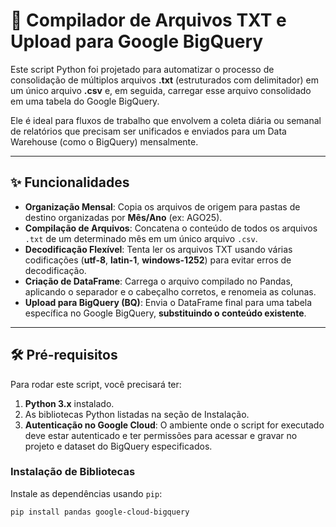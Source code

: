 # 📁 Compilador de Arquivos TXT e Upload para Google BigQuery

Este script Python foi projetado para automatizar o processo de consolidação de múltiplos arquivos **.txt** (estruturados com delimitador) em um único arquivo **.csv** e, em seguida, carregar esse arquivo consolidado em uma tabela do Google BigQuery.

Ele é ideal para fluxos de trabalho que envolvem a coleta diária ou semanal de relatórios que precisam ser unificados e enviados para um Data Warehouse (como o BigQuery) mensalmente.

---

## ✨ Funcionalidades

* **Organização Mensal**: Copia os arquivos de origem para pastas de destino organizadas por **Mês/Ano** (ex: AGO25).
* **Compilação de Arquivos**: Concatena o conteúdo de todos os arquivos `.txt` de um determinado mês em um único arquivo `.csv`.
* **Decodificação Flexível**: Tenta ler os arquivos TXT usando várias codificações (**utf-8**, **latin-1**, **windows-1252**) para evitar erros de decodificação.
* **Criação de DataFrame**: Carrega o arquivo compilado no Pandas, aplicando o separador e o cabeçalho corretos, e renomeia as colunas.
* **Upload para BigQuery (BQ)**: Envia o DataFrame final para uma tabela específica no Google BigQuery, **substituindo o conteúdo existente**.

---

## 🛠️ Pré-requisitos

Para rodar este script, você precisará ter:
1.  **Python 3.x** instalado.
2.  As bibliotecas Python listadas na seção de Instalação.
3.  **Autenticação no Google Cloud**: O ambiente onde o script for executado deve estar autenticado e ter permissões para acessar e gravar no projeto e dataset do BigQuery especificados.

### Instalação de Bibliotecas

Instale as dependências usando `pip`:

```bash
pip install pandas google-cloud-bigquery
